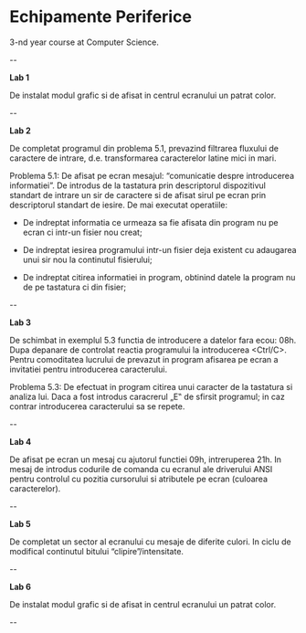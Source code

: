 Echipamente Periferice
==========

3-nd year course at Computer Science.

--

**Lab 1** 

De instalat modul grafic si de afisat in centrul ecranului un patrat color.

--

**Lab 2** 

De completat programul din problema 5.1, prevazind filtrarea fluxului de caractere de intrare, d.e. transformarea caracterelor latine mici in mari.

Problema 5.1: De afisat pe ecran mesajul: “comunicatie despre introducerea informatiei”. De introdus de la tastatura prin descriptorul dispozitivul standart de intrare un sir de caractere si de afisat sirul pe ecran prin descriptorul standart de iesire. De mai executat operatiile:

- De indreptat informatia ce urmeaza sa fie afisata din program nu pe ecran ci intr-un fisier nou creat;

- De indreptat iesirea programului intr-un fisier deja existent cu adaugarea unui sir nou la continutul fisierului;

- De indreptat citirea informatiei in program, obtinind datele la program nu de pe tastatura ci din fisier; 

--

**Lab 3**

De schimbat in exemplul 5.3 functia de introducere a datelor fara ecou: 08h. Dupa depanare de controlat reactia programului la introducerea <Ctrl/C>. Pentru comoditatea lucrului de prevazut in program afisarea pe ecran a invitatiei pentru introducerea caracterului.

Problema 5.3: De efectuat in program citirea unui caracter de la tastatura si analiza lui. Daca a fost introdus caracrerul „E‟ de sfirsit programul; in caz contrar introducerea caracterului sa se repete.

--

**Lab 4**

De afisat pe ecran un mesaj cu ajutorul functiei 09h, intreruperea 21h. In mesaj de introdus codurile de comanda cu ecranul ale driverului ANSI pentru controlul cu pozitia cursorului si atributele pe ecran (culoarea caracterelor).

--

**Lab 5**

De completat un sector al ecranului cu mesaje de diferite culori. In ciclu de modifical continutul bitului “clipire”/intensitate.

--

**Lab 6**

De instalat modul grafic si de afisat in centrul ecranului un patrat color.

--

